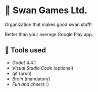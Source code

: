 # 🦢 Swan Games Ltd.
Organization that makes good swan stuff!

Better than your average Google Play app.

## 🧰 Tools used
- *Godot* 4.4.1
- *Visual Studio Code* (optional)
- git (bruh)
- *Brain* (mandatory)
- *Fun and cheers* :)
